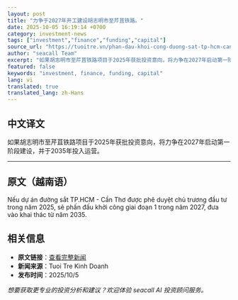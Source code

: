 ```yaml
---
layout: post
title: "力争于2027年开工建设胡志明市至芹苴铁路。"
date: 2025-10-05 16:19:14 +0700
category: investment-news
tags: ["investment","finance","funding","capital"]
source_url: "https://tuoitre.vn/phan-dau-khoi-cong-duong-sat-tp-hcm-can-tho-vao-nam-2027-20251005142102147.htm"
author: "seacall Team"
excerpt: "如果胡志明市至芹苴铁路项目于2025年获批投资意向，将力争在2027年启动第一阶段建设，并于2035年投入运营。..."
featured: false
keywords: "investment, finance, funding, capital"
lang: vi
translated: true
translated_lang: zh-Hans
---
```


## 中文译文

如果胡志明市至芹苴铁路项目于2025年获批投资意向，将力争在2027年启动第一阶段建设，并于2035年投入运营。

---

## 原文（越南语）

Nếu dự án đường sắt TP.HCM - Cần Thơ được phê duyệt chủ trương đầu tư trong năm 2025, sẽ phấn đấu khởi công giai đoạn 1 trong năm 2027, đưa vào khai thác từ năm 2035.

## 相关信息

- **原文链接**：[查看完整新闻](https://tuoitre.vn/phan-dau-khoi-cong-duong-sat-tp-hcm-can-tho-vao-nam-2027-20251005142102147.htm)
- **新闻来源**：Tuoi Tre Kinh Doanh
- **发布时间**：2025/10/5

*想要获取更专业的投资分析和建议？欢迎体验 seacall AI 投资顾问服务。*